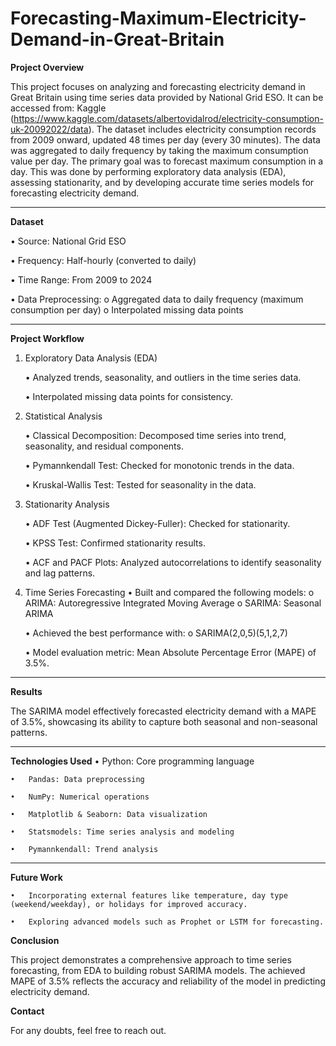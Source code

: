 # Forecasting-Maximum-Electricity-Demand-in-Great-Britain
**Project Overview**

This project focuses on analyzing and forecasting electricity demand in Great Britain using time series data provided by National Grid ESO. It can be accessed from: Kaggle (https://www.kaggle.com/datasets/albertovidalrod/electricity-consumption-uk-20092022/data). The dataset includes electricity consumption records from 2009 onward, updated 48 times per day (every 30 minutes). The data was aggregated to daily frequency by taking the maximum consumption value per day.
The primary goal was to forecast maximum consumption in a day. This was done by performing exploratory data analysis (EDA), assessing stationarity, and by developing accurate time series models for forecasting electricity demand.

________________________________________

**Dataset**

•	Source: National Grid ESO

•	Frequency: Half-hourly (converted to daily)

•	Time Range: From 2009 to 2024

•	Data Preprocessing:
    o	Aggregated data to daily frequency (maximum consumption per day)
    o	Interpolated missing data points
________________________________________

**Project Workflow**
1. Exploratory Data Analysis (EDA)
   
    •	Analyzed trends, seasonality, and outliers in the time series data.
   
    •	Interpolated missing data points for consistency.
   
2. Statistical Analysis
   
    •	Classical Decomposition: Decomposed time series into trend, seasonality, and residual components.
   
    •	Pymannkendall Test: Checked for monotonic trends in the data.
   
    •	Kruskal-Wallis Test: Tested for seasonality in the data.
   
3. Stationarity Analysis
   
    •	ADF Test (Augmented Dickey-Fuller): Checked for stationarity.
   
    •	KPSS Test: Confirmed stationarity results.
   
    •	ACF and PACF Plots: Analyzed autocorrelations to identify seasonality and lag patterns.
   
4. Time Series Forecasting
   • Built and compared the following models:
        o	ARIMA: Autoregressive Integrated Moving Average
        o	SARIMA: Seasonal ARIMA
      
    •	Achieved the best performance with:
        o	SARIMA(2,0,5)(5,1,2,7)
        
    •	Model evaluation metric: Mean Absolute Percentage Error (MAPE) of 3.5%.
________________________________________
**Results**

The SARIMA model effectively forecasted electricity demand with a MAPE of 3.5%, showcasing its ability to capture both seasonal and non-seasonal patterns.
________________________________________

**Technologies Used**
    •	Python: Core programming language
    
    •	Pandas: Data preprocessing
    
    •	NumPy: Numerical operations
    
    •	Matplotlib & Seaborn: Data visualization
    
    •	Statsmodels: Time series analysis and modeling
    
    •	Pymannkendall: Trend analysis
________________________________________

**Future Work**

    •	Incorporating external features like temperature, day type (weekend/weekday), or holidays for improved accuracy.
    
    •	Exploring advanced models such as Prophet or LSTM for forecasting.
    
**Conclusion**

This project demonstrates a comprehensive approach to time series forecasting, from EDA to building robust SARIMA models. The achieved MAPE of 3.5% reflects the accuracy and reliability of the model in predicting electricity demand.
    
**Contact**

For any doubts, feel free to reach out. 


